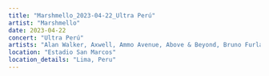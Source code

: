 ```yaml
---
title: "Marshmello_2023-04-22_Ultra Perú"
artist: "Marshmello"
date: 2023-04-22
concert: "Ultra Perú"
artists: "Alan Walker, Axwell, Ammo Avenue, Above & Beyond, Bruno Furlan"
location: "Estadio San Marcos"
location_details: "Lima, Peru"
---
```

